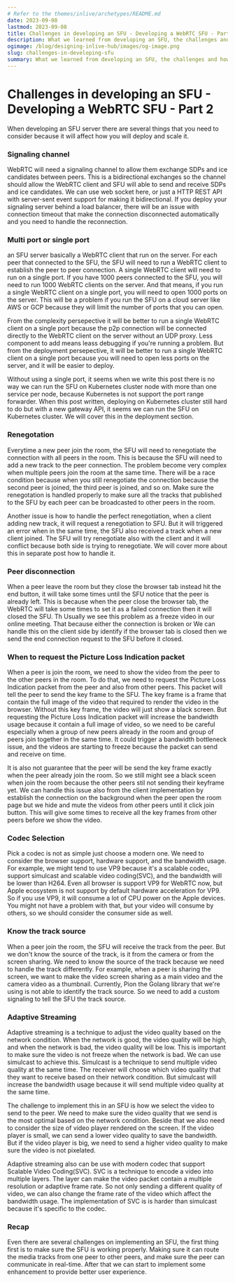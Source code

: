 ```yaml
---
# Refer to the themes/inlive/archetypes/README.md
date: 2023-09-08
lastmod: 2023-09-08
title: Challenges in developing an SFU - Developing a WebRTC SFU - Part 2
description: What we learned from developing an SFU, the challenges and how we solve it
ogimage: /blog/designing-inlive-hub/images/og-image.png
slug: challenges-in-developing-sfu
summary: What we learned from developing an SFU, the challenges and how we solve it
---
```

# Challenges in developing an SFU - Developing a WebRTC SFU - Part 2

When developing an SFU server there are several things that you need to consider because it will affect how you will deploy and scale it.

### Signaling channel
WebRTC will need a signaling channel to allow them exchange SDPs and ice candidates between peers. This is a bidirectional exchanges so the channel should allow the WebRTC client and SFU will able to send and receive SDPs and ice candidates. We can use web socket here, or just a HTTP REST API with server-sent event support for making it bidirectional. If you deploy your signaling server behind a load balancer, there will be an issue with connection timeout that make the connection disconnected automatically and you need to handle the reconnection.

### Multi port or single port
an SFU server basically a WebRTC client that run on the server. For each peer that connected to the SFU, the SFU will need to run a WebRTC client to establish the peer to peer connection. A single WebRTC client will need to run on a single port. If you have 1000 peers connected to the SFU, you will need to run 1000 WebRTC clients on the server. And that means, if you run a single WebRTC client on a single port, you will need to open 1000 ports on the server. This will be a problem if you run the SFU on a cloud server like AWS or GCP because they will limit the number of ports that you can open. 

From the complexity persepective it will be better to run a single WebRTC client on a single port because the p2p connection will be connected directly to the WebRTC client on the server without an UDP proxy. Less component to add means leass debugging if you're running a problem. But from the deployment persepective, it will be better to run a single WebRTC client on a single port because you will need to open less ports on the server, and it will be easier to deploy. 

Without using a single port, it seems when we write this post there is no way we can run the SFU on Kubernetes cluster node with more than one service per node, because Kubernetes is not support the port range forwarder. When this post written, deploying on Kubernetes cluster still hard to do but with a new gateway API, it seems we can run the SFU on Kubernetes cluster. We will cover this in the deployment section.

### Renegotation 
Everytime a new peer join the room, the SFU will need to renegotiate the connection with all peers in the room. This is because the SFU will need to add a new track to the peer connection. The problem become very complex when multiple peers join the room at the same time. There will be a race condition because when you still renegotiate the connection because the second peer is joined, the third peer is joined, and so on. Make sure the renegotation is handled properly to make sure all the tracks that published to the SFU by each peer can be broadcasted to other peers in the room.  

Another issue is how to handle the perfect renegotiation, when a client adding new track, it will request a renegotiation to SFU. But it will triggered an error when in the same time, the SFU also received a track when a new client joined. The SFU will try renegotiate also with the client and it will conflict because both side is trying to renegotiate. We will cover more about this in separate post how to handle it.

### Peer disconnection
When a peer leave the room but they close the browser tab instead hit the end button, it will take some times until the SFU notice that the peer is already left. This is because when the peer close the browser tab, the WebRTC will take some times to set it as a failed connection then it will closed the SFU. Th Usually we see this problem as a freeze video in our online meeting. That because either the connection is broken or  We can handle this on the client side by identify if the browser tab is closed then we send the end connection request to the SFU before it closed.

### When to request the Picture Loss Indication packet
When a peer is join the room, we need to show the video from the peer to the other peers in the room. To do that, we need to request the Picture Loss Indication packet from the peer and also from other peers. This packet will tell the peer to send the key frame to the SFU. The key frame is a frame that contain the full image of the video that required to render the video in the browser. Without this key frame, the video will just show a black screen. But requesting the Picture Loss Indication packet will increase the bandwidth usage because it contain a full image of video, so we need to be careful especially when a group of new peers already in the room and group of peers join together in the same time. It could trigger a bandwidth bottleneck issue, and the videos are starting to freeze because the packet can send and receive on time.  

It is also not guarantee that the peer will be send the key frame exactly when the peer already join the room. So we still might see a black sceen when join the room because the other peers stil not sending their keyframe yet. We can handle this issue also from the client implementation by establish the connection on the background when the peer open the room page but we hide and mute the videos from other peers until it click join button. This will give some times to receive all the key frames from other peers before we show the video.

### Codec Selection
Pick a codec is not as simple just choose a modern one. We need to consider the browser support, hardware support, and the bandwidth usage. For example, we might tend to use VP9 because it's a scalable codec, support simulcast and scalable video coding(SVC), and the bandwidth will be lower than H264. Even all browser is support VP9 for WebRTC now, but Apple ecosystem is not support by default hardware acceleration for VP9. So if you use VP9, it will consume a lot of CPU power on the Apple devices.  You might not have a problem with that, but your video will consume by others, so we should consider the consumer side as well. 

### Know the track source
When a peer join the room, the SFU will receive the track from the peer. But we don't know the source of the track, is it from the camera or from the screen sharing. We need to know the source of the track because we need to handle the track differently. For example, when a peer is sharing the screen, we want to make the video screen sharing as a main video and the camera video as a thumbnail. Currently, Pion the Golang library that we're using is not able to identify the track source. So we need to add a custom signaling to tell the SFU the track source. 

### Adaptive Streaming
Adaptive streaming is a technique to adjust the video quality based on the network condition. When the network is good, the video quality will be high, and when the network is bad, the video quality will be low. This is important to make sure the video is not freeze when the network is bad. We can use simulcast to achieve this. Simulcast is a technique to send multiple video quality at the same time. The receiver will choose which video quality that they want to receive based on their network condition. But simulcast will increase the bandwidth usage because it will send multiple video quality at the same time.

The challenge to implement this in an SFU is how we select the video to send to the peer. We need to make sure the video quality that we send is the most optimal based on the network condition. Beside that we also need to consider the size of video player rendered on the screen. If the video player is small, we can send a lower video quality to save the bandwidth. But if the video player is big, we need to send a higher video quality to make sure the video is not pixelated.

Adaptive streaming also can be use with modern codec that support Scalable Video Coding(SVC). SVC is a technique to encode a video into multiple layers. The layer can make the video packet contain a multiple resolution or adaptive frame rate. So not only sending a different quality of video, we can also change the frame rate of the video which affect the bandwidth usage. The implementation of SVC is is harder than simulcast because it's specific to the codec. 


### Recap
Even there are several challenges on implementing an SFU, the first thing first is to make sure the SFU is working properly. Making sure it can route the media tracks from one peer to other peers, and make sure the peer can communicate in real-time. After that we can start to implement some enhancement to provide better user experience.
